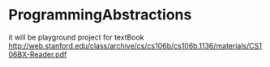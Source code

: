 # ProgrammingAbstractions

it will be playground project for textBook http://web.stanford.edu/class/archive/cs/cs106b/cs106b.1136/materials/CS106BX-Reader.pdf

